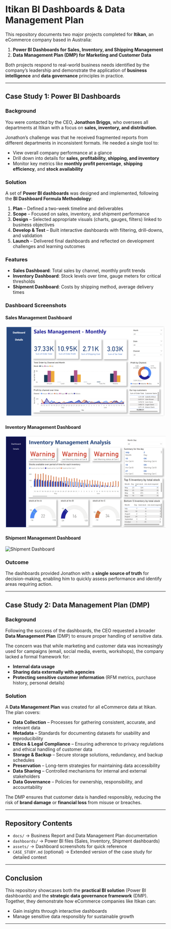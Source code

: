 # Itikan BI Dashboards & Data Management Plan  

This repository documents two major projects completed for **Itikan**, an eCommerce company based in Australia:  

1. **Power BI Dashboards for Sales, Inventory, and Shipping Management**  
2. **Data Management Plan (DMP) for Marketing and Customer Data**  

Both projects respond to real-world business needs identified by the company’s leadership and demonstrate the application of **business intelligence** and **data governance** principles in practice.  

---

## Case Study 1: Power BI Dashboards  

### Background  
You were contacted by the CEO, **Jonathon Briggs**, who oversees all departments at Itikan with a focus on **sales, inventory, and distribution**.  

Jonathon’s challenge was that he received fragmented reports from different departments in inconsistent formats. He needed a single tool to:  
- View overall company performance at a glance  
- Drill down into details for **sales, profitability, shipping, and inventory**  
- Monitor key metrics like **monthly profit percentage**, **shipping efficiency**, and **stock availability**  

### Solution  
A set of **Power BI dashboards** was designed and implemented, following the **BI Dashboard Formula Methodology**:  
1. **Plan** – Defined a two-week timeline and deliverables  
2. **Scope** – Focused on sales, inventory, and shipment performance  
3. **Design** – Selected appropriate visuals (charts, gauges, filters) linked to business objectives  
4. **Develop & Test** – Built interactive dashboards with filtering, drill-downs, and validation  
5. **Launch** – Delivered final dashboards and reflected on development challenges and learning outcomes  

### Features  
- **Sales Dashboard**: Total sales by channel, monthly profit trends  
- **Inventory Dashboard**: Stock levels over time, gauge meters for critical thresholds  
- **Shipment Dashboard**: Costs by shipping method, average delivery times  

### Dashboard Screenshots  

#### Sales Management Dashboard  
![Sales Dashboard](dashboards/sales_management.png)  

#### Inventory Management Dashboard  
![Inventory Dashboard](dashboards/Inventorymanagement.png)  

#### Shipment Management Dashboard  
![Shipment Dashboard](dashboards/shipment_management.png)  

### Outcome  
The dashboards provided Jonathon with a **single source of truth** for decision-making, enabling him to quickly assess performance and identify areas requiring action.  
 

---

## Case Study 2: Data Management Plan (DMP)  

### Background  
Following the success of the dashboards, the CEO requested a broader **Data Management Plan** (DMP) to ensure proper handling of sensitive data.  

The concern was that while marketing and customer data was increasingly used for campaigns (email, social media, events, workshops), the company lacked a formal framework for:  
- **Internal data usage**  
- **Sharing data externally with agencies**  
- **Protecting sensitive customer information** (RFM metrics, purchase history, personal details)  

### Solution  
A **Data Management Plan** was created for all eCommerce data at Itikan. The plan covers:  
- **Data Collection** – Processes for gathering consistent, accurate, and relevant data  
- **Metadata** – Standards for documenting datasets for usability and reproducibility  
- **Ethics & Legal Compliance** – Ensuring adherence to privacy regulations and ethical handling of customer data  
- **Storage & Backup** – Secure storage solutions, redundancy, and backup schedules  
- **Preservation** – Long-term strategies for maintaining data accessibility  
- **Data Sharing** – Controlled mechanisms for internal and external stakeholders  
- **Data Governance** – Policies for ownership, responsibility, and accountability  

The DMP ensures that customer data is handled responsibly, reducing the risk of **brand damage** or **financial loss** from misuse or breaches.  

---

## Repository Contents  

- `docs/` → Business Report and Data Management Plan documentation  
- `dashboards/` → Power BI files (Sales, Inventory, Shipment dashboards)  
- `assets/` → Dashboard screenshots for quick reference  
- `CASE_STUDY.md` (optional) → Extended version of the case study for detailed context  

---

## Conclusion  

This repository showcases both the **practical BI solution** (Power BI dashboards) and the **strategic data governance framework** (DMP). Together, they demonstrate how eCommerce companies like Itikan can:  
- Gain insights through interactive dashboards  
- Manage sensitive data responsibly for sustainable growth  

---
